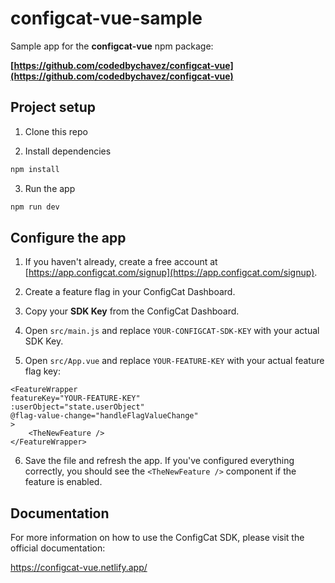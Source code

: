 # configcat-vue-sample

Sample app for the **configcat-vue** npm package:

**[https://github.com/codedbychavez/configcat-vue](https://github.com/codedbychavez/configcat-vue)**

## Project setup

1. Clone this repo

2. Install dependencies

```sh
npm install
```

3. Run the app

```sh
npm run dev
```

## Configure the app

1. If you haven't already, create a free account at [https://app.configcat.com/signup](https://app.configcat.com/signup).

2. Create a feature flag in your ConfigCat Dashboard.

3. Copy your **SDK Key** from the ConfigCat Dashboard.

4. Open `src/main.js` and replace `YOUR-CONFIGCAT-SDK-KEY` with your actual SDK Key.

5. Open `src/App.vue` and replace `YOUR-FEATURE-KEY` with your actual feature flag key:

```vue
<FeatureWrapper
featureKey="YOUR-FEATURE-KEY"
:userObject="state.userObject"
@flag-value-change="handleFlagValueChange"
>
    <TheNewFeature />
</FeatureWrapper>
```

6. Save the file and refresh the app. If you've configured everything correctly, you should see the `<TheNewFeature />` component if the feature is enabled.

## Documentation

For more information on how to use the ConfigCat SDK, please visit the official documentation:

<https://configcat-vue.netlify.app/>

